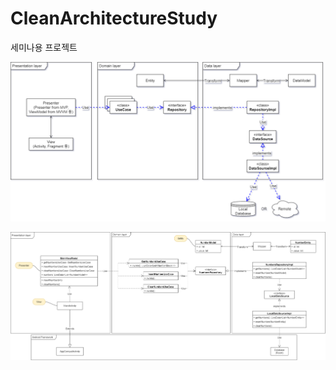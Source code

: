 # CleanArchitectureStudy
세미나용 프로젝트

![CleanArchitecture concept diagram](/cleanArchitecture-Page-2.drawio.png)  

![CleanArchitecture class diagram](/cleanArchitecture-Page-1.drawio.png)
